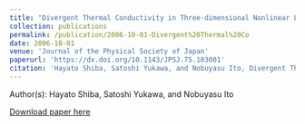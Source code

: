 ```yaml
---
title: "Divergent Thermal Conductivity in Three-dimensional Nonlinear Latices"
collection: publications
permalink: /publication/2006-10-01-Divergent%20Thermal%20Co
date: 2006-10-01
venue: 'Journal of the Physical Society of Japan'
paperurl: 'https://dx.doi.org/10.1143/JPSJ.75.103001'
citation: 'Hayato Shiba, Satoshi Yukawa, and Nobuyasu Ito, Divergent Thermal Conductivity in Three-dimensional Nonlinear Latices, Journal of the Physical Society of Japan, <b>75</b>, 103001, (2006)'
---
```


Author(s): Hayato Shiba, Satoshi Yukawa, and Nobuyasu Ito


<a href='https://dx.doi.org/10.1143/JPSJ.75.103001'>Download paper here</a>
